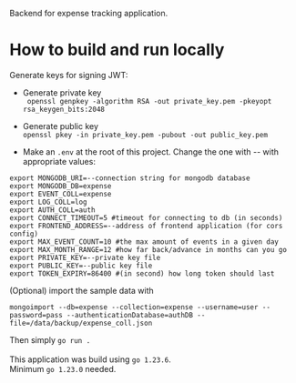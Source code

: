 Backend for expense tracking application.

# How to build and run locally

Generate keys for signing JWT:

- Generate private key\
  ` openssl genpkey -algorithm RSA -out private_key.pem -pkeyopt rsa_keygen_bits:2048`
- Generate public key\
  `openssl pkey -in private_key.pem -pubout -out public_key.pem`

- Make an `.env` at the root of this project. Change the one with -- with appropriate values:
<pre><code>export MONGODB_URI=--connection string for mongodb database
export MONGODB_DB=expense
export EVENT_COLL=expense
export LOG_COLL=log
export AUTH_COLL=auth
export CONNECT_TIMEOUT=5 #timeout for connecting to db (in seconds)
export FRONTEND_ADDRESS=--address of frontend application (for cors config)
export MAX_EVENT_COUNT=10 #the max amount of events in a given day
export MAX_MONTH_RANGE=12 #how far back/advance in months can you go
export PRIVATE_KEY=--private key file
export PUBLIC_KEY=--public key file
export TOKEN_EXPIRY=86400 #(in second) how long token should last</code></pre>

(Optional) import the sample data with

<pre><code>mongoimport --db=expense --collection=expense --username=user --password=pass --authenticationDatabase=authDB --file=/data/backup/expense_coll.json</code></pre>

Then simply `go run .`\
\
This application was build using `go 1.23.6`.\
Minimum `go 1.23.0` needed.
